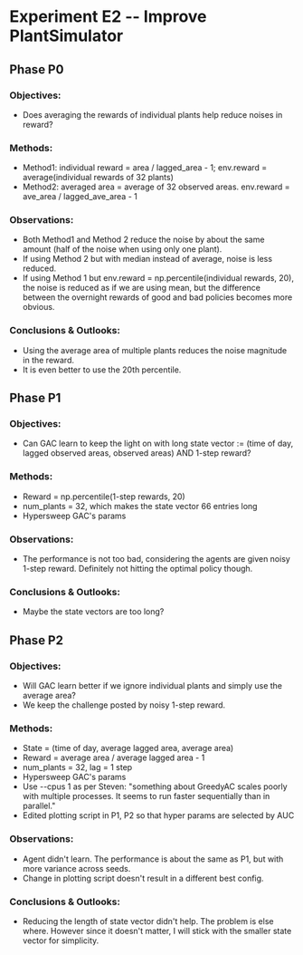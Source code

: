 #  Experiment E2 -- Improve PlantSimulator
##  Phase P0
### Objectives: 
- Does averaging the rewards of individual plants help reduce noises in reward?
### Methods: 
- Method1: individual reward = area / lagged_area - 1; env.reward = average(individual rewards of 32 plants)
- Method2: averaged area = average of 32 observed areas. env.reward = ave_area / lagged_ave_area - 1
### Observations: 
- Both Method1 and Method 2 reduce the noise by about the same amount (half of the noise when using only one plant).
- If using Method 2 but with median instead of average, noise is less reduced.
- If using Method 1 but env.reward = np.percentile(individual rewards, 20), the noise is reduced as if we are using mean, but the difference between the overnight rewards of good and bad policies becomes more obvious.
### Conclusions & Outlooks: 
- Using the average area of multiple plants reduces the noise magnitude in the reward.
- It is even better to use the 20th percentile.

##  Phase P1
### Objectives: 
- Can GAC learn to keep the light on with long state vector := (time of day, lagged observed areas, observed areas) AND 1-step reward? 
### Methods: 
- Reward = np.percentile(1-step rewards, 20) 
- num_plants = 32, which makes the state vector 66 entries long
- Hypersweep GAC's params
### Observations: 
- The performance is not too bad, considering the agents are given noisy 1-step reward. Definitely not hitting the optimal policy though.
### Conclusions & Outlooks: 
- Maybe the state vectors are too long?

##  Phase P2
### Objectives: 
- Will GAC learn better if we ignore individual plants and simply use the average area?
- We keep the challenge posted by noisy 1-step reward.
### Methods: 
- State = (time of day, average lagged area, average area)
- Reward = average area / average lagged area - 1
- num_plants = 32, lag = 1 step
- Hypersweep GAC's params
- Use --cpus 1 as per Steven: "something about GreedyAC scales poorly with multiple processes. It seems to run faster sequentially than in parallel."
- Edited plotting script in P1, P2 so that hyper params are selected by AUC
### Observations: 
- Agent didn't learn. The performance is about the same as P1, but with more variance across seeds.
- Change in plotting script doesn't result in a different best config.
### Conclusions & Outlooks: 
- Reducing the length of state vector didn't help. The problem is else where. However since it doesn't matter, I will stick with the smaller state vector for simplicity.